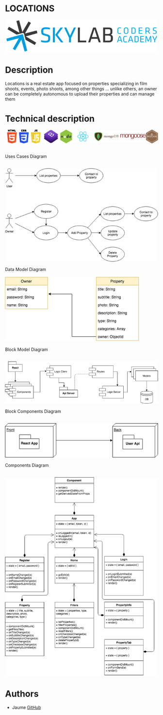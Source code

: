 # LOCATIONS
![SKYLAB](skylab.png)

# Description
Locations is a real estate app focused on properties specializing in film shoots, events, photo shoots, among other things ... unlike others, an owner can be completely autonomous to upload their properties and can manage them

# Technical description
![TECHNICAL DESCRIPTION](html5-side.png)
<br><br>

Uses Cases Diagram<br><br>

![USES CASES](uses_cases.png)


Data Model Diagram<br><br>
![DATA MODEL](data_model.png) 


Block Model Diagram<br><br>

![BLOCK MODEL](block_model.png)


Block Components Diagram<br><br>

![BLOCK COMPONENTS](block_components.png)


Components Diagram<br><br>

![COMPONENTS](components.png)


# Authors

- Jaume [GitHub](https://github.com/jaumeserr)


